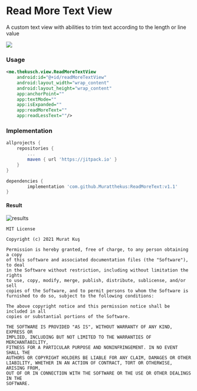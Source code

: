 # **Read More Text View**
A custom text view with abilities to trim text according to the length or line value

[![](https://jitpack.io/v/Muratthekus/ReadMoreText.svg)](https://jitpack.io/#Muratthekus/ReadMoreText)

### Usage
```xml
<me.thekusch.view.ReadMoreTextView
    android:id="@+id/readMoreTextView"
    android:layout_width="wrap_content"
    android:layout_height="wrap_content"
    app:anchorPoint=""
    app:textMode=""
    app:isExpanded=""
    app:readMoreText=""
    app:readLessText=""/>
```

### Implementation
```gradle
allprojects {
	repositories {
	    ...
		maven { url 'https://jitpack.io' }
	}
}

dependencies {
        implementation 'com.github.Muratthekus:ReadMoreText:v1.1'
}
```

#### Result
![results](https://user-images.githubusercontent.com/45212967/103579666-c2f33f80-4ee9-11eb-82f4-beffaef64f7a.gif)


```
MIT License

Copyright (c) 2021 Murat Kuş

Permission is hereby granted, free of charge, to any person obtaining a copy
of this software and associated documentation files (the "Software"), to deal
in the Software without restriction, including without limitation the rights
to use, copy, modify, merge, publish, distribute, sublicense, and/or sell
copies of the Software, and to permit persons to whom the Software is
furnished to do so, subject to the following conditions:

The above copyright notice and this permission notice shall be included in all
copies or substantial portions of the Software.

THE SOFTWARE IS PROVIDED "AS IS", WITHOUT WARRANTY OF ANY KIND, EXPRESS OR
IMPLIED, INCLUDING BUT NOT LIMITED TO THE WARRANTIES OF MERCHANTABILITY,
FITNESS FOR A PARTICULAR PURPOSE AND NONINFRINGEMENT. IN NO EVENT SHALL THE
AUTHORS OR COPYRIGHT HOLDERS BE LIABLE FOR ANY CLAIM, DAMAGES OR OTHER
LIABILITY, WHETHER IN AN ACTION OF CONTRACT, TORT OR OTHERWISE, ARISING FROM,
OUT OF OR IN CONNECTION WITH THE SOFTWARE OR THE USE OR OTHER DEALINGS IN THE
SOFTWARE.
```